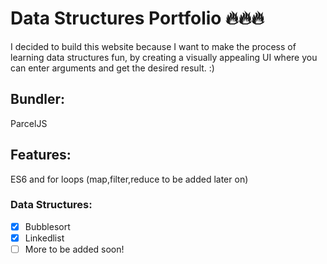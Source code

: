 # Data Structures Portfolio 🔥🔥🔥 #

I decided to build this website because I want to make the process of learning data structures fun, by creating a visually appealing UI where you can enter arguments and get the desired result. :)


## Bundler: ##

ParcelJS

## Features: ## 

ES6 and for loops (map,filter,reduce to be added later on)

### Data Structures: ###



- [x] Bubblesort 
- [x] Linkedlist
- [ ] More to be added soon!
